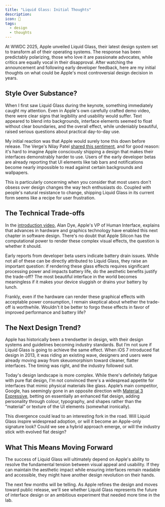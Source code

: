 ```yaml
---
title: "Liquid Glass: Initial Thoughts"
description: 
icon: 🫧
tags:
  - design
  - thoughts
---
```


At WWDC 2025, Apple unveiled Liquid Glass, their latest design system set to transform all of their operating systems. The response has been predictably polarizing, those who love it are passionate advocates, while critics are equally vocal in their disapproval. After watching the announcement and following early developer feedback, here are my initial thoughts on what could be Apple's most controversial design decision in years.

<!-- excerpt -->

## Style Over Substance?

When I first saw Liquid Glass during the keynote, something immediately caught my attention. Even in Apple's own carefully crafted demo video, there were clear signs that legibility and usability would suffer. Text appeared to blend into backgrounds, interface elements seemed to float without clear boundaries, and the overall effect, while undeniably beautiful, raised serious questions about practical day-to-day use.

My initial reaction was that Apple would surely tone this down before release. The Verge's Nilay Patel [shared this sentiment](https://www.youtube.com/shorts/XYOLDTVaNP4), and for good reason: it's hard to imagine Apple consciously shipping a design that makes their interfaces demonstrably harder to use. Users of the early developer betas are already reporting that UI elements like tab bars and notifications become nearly impossible to read against certain backgrounds and wallpapers.

This is particularly concerning when you consider that most users don't obsess over design changes the way tech enthusiasts do. Coupled with people's natural resistance to change, shipping Liquid Glass in its current form seems like a recipe for user frustration.

## The Technical Trade-offs

In the [introduction video](https://www.youtube.com/watch?v=jGztGfRujSE), Alan Dye, Apple's VP of Human Interface, explains that advances in hardware and graphics technology have enabled this next chapter in software design. There's no doubt that Apple Silicon has the computational power to render these complex visual effects, the question is whether it should.

Early reports from developer beta users indicate battery drain issues. While not all of these can be directly attributed to Liquid Glass, they raise an important question: if rendering these glass effects requires significant processing power and impacts battery life, do the aesthetic benefits justify the trade-off? The most beautiful interface in the world becomes meaningless if it makes your device sluggish or drains your battery by lunch.

Frankly, even if the hardware can render these graphical effects with acceptable power consumption, I remain skeptical about whether the trade-off is worthwhile. Wouldn't it be better to forgo these effects in favor of improved performance and battery life?

## The Next Design Trend?

Apple has historically been a trendsetter in design, with their design systems and guidelines becoming industry standards. But I’m not sure if Liquid Glass is going to achieve the same effect. When iOS 7 introduced flat design in 2013, it was riding an existing wave, designers and users were already moving away from skeuomorphism toward cleaner, flatter interfaces. The timing was right, and the industry followed suit.

Today's design landscape is more complex. While there's definitely fatigue with pure flat design, I'm not convinced there's a widespread appetite for interfaces that mimic physical materials like glass. Apple’s main competitor, Google, has seemingly gone in an opposite direction with [Material 3 Expressive](https://www.youtube.com/watch?v=n17dnMChX14), betting on essentially an enhanced flat design, adding personality through colour, typography, and shapes rather than the “material” or texture of the UI elements (somewhat ironically).

This divergence could lead to an interesting fork in the road. Will Liquid Glass inspire widespread adoption, or will it become an Apple-only signature look? Could we see a hybrid approach emerge, or will the industry stick with evolved flat design?

## What This Means Moving Forward

The success of Liquid Glass will ultimately depend on Apple's ability to resolve the fundamental tension between visual appeal and usability. If they can maintain the aesthetic impact while ensuring interfaces remain readable and accessible, they might have another design revolution on their hands.

The next few months will be telling. As Apple refines the design and moves toward public release, we'll see whether Liquid Glass represents the future of interface design or an ambitious experiment that needed more time in the lab.